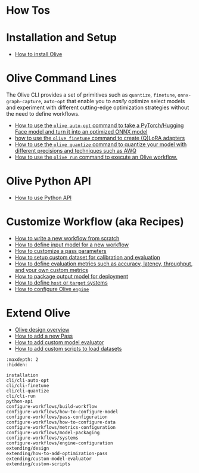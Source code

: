 # How Tos

# Installation and Setup
- [How to install Olive](installation)

# Olive Command Lines

The Olive CLI provides a set of primitives such as `quantize`, `finetune`, `onnx-graph-capture`, `auto-opt` that enable you to *easily* optimize select models and experiment with different cutting-edge optimization strategies without the need to define workflows.

- [How to use the `olive auto-opt` command to take a PyTorch/Hugging Face model and turn it into an optimized ONNX model](cli/cli-auto-opt)
- [how to use the `olive finetune` command to create (Q)LoRA adapters](cli/cli-finetune)
- [How to use the `olive quantize` command to quantize your model with different precisions and techniques such as AWQ](cli/cli-quantize)
- [How to use the `olive run` command to execute an Olive workflow.](cli/cli-run)

# Olive Python API

- [How to use Python API](python-api)

# Customize Workflow (aka Recipes)

- [How to write a new workflow from scratch](configure-workflows/build-workflow)
- [How to define input model for a new workflow](configure-workflows/how-to-configure-model)
- [How to customize a pass parameters](configure-workflows/pass-configuration)
- [How to setup custom dataset for calibration and evaluation](configure-workflows/how-to-configure-data)
- [How to define evaluation metrics such as accuracy, latency, throughput, and your own custom metrics](configure-workflows/metrics-configuration)
- [How to package output model for deployment](configure-workflows/model-packaging)
- [How to define `host` or `target` systems](configure-workflows/systems)
- [How to configure Olive `engine`](configure-workflows/engine-configuration)

# Extend Olive

- [Olive design overview](extending/design)
- [How to add a new Pass](extending/how-to-add-optimization-pass)
- [How to add custom model evaluator](extending/custom-model-evaluator)
- [How to add custom scripts to load datasets](extending/custom-scripts)

<!-- Required by sphinx -->
```{toctree}
:maxdepth: 2
:hidden:

installation
cli/cli-auto-opt
cli/cli-finetune
cli/cli-quantize
cli/cli-run
python-api
configure-workflows/build-workflow
configure-workflows/how-to-configure-model
configure-workflows/pass-configuration
configure-workflows/how-to-configure-data
configure-workflows/metrics-configuration
configure-workflows/model-packaging
configure-workflows/systems
configure-workflows/engine-configuration
extending/design
extending/how-to-add-optimization-pass
extending/custom-model-evaluator
extending/custom-scripts
```
